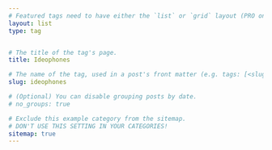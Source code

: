 ```yaml
---
# Featured tags need to have either the `list` or `grid` layout (PRO only).
layout: list
type: tag


# The title of the tag's page.
title: Ideophones

# The name of the tag, used in a post's front matter (e.g. tags: [<slug>]).
slug: ideophones

# (Optional) You can disable grouping posts by date.
# no_groups: true

# Exclude this example category from the sitemap.
# DON'T USE THIS SETTING IN YOUR CATEGORIES!
sitemap: true
---
```

